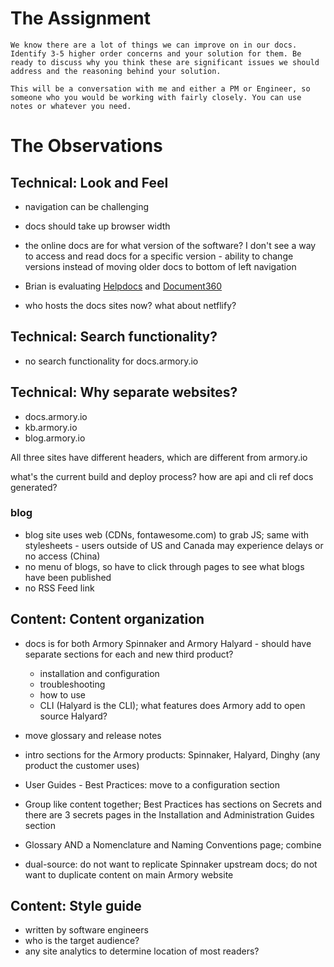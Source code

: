 # The Assignment
```
We know there are a lot of things we can improve on in our docs. Identify 3-5 higher order concerns and your solution for them. Be ready to discuss why you think these are significant issues we should address and the reasoning behind your solution.

This will be a conversation with me and either a PM or Engineer, so someone who you would be working with fairly closely. You can use notes or whatever you need.
```

# The Observations

## Technical: Look and Feel
- navigation can be challenging
- docs should take up browser width
- the online docs are for what version of the software? I don't see a way to access and read docs for a specific version - ability to change versions instead of moving older docs to bottom of left navigation

- Brian is evaluating [Helpdocs](https://www.helpdocs.io/) and [Document360](https://document360.io/_)

- who hosts the docs sites now? what about netflify?


## Technical: Search functionality?
- no search functionality for docs.armory.io

## Technical: Why separate websites?
- docs.armory.io
- kb.armory.io
- blog.armory.io

All three sites have different headers, which are different from armory.io

what's the current build and deploy process? how are api and cli ref docs generated?

### blog
- blog site uses web (CDNs, fontawesome.com) to grab JS; same with stylesheets - users outside of US and Canada may experience delays or no access (China)
- no menu of blogs, so have to click through pages to see what blogs have been published
- no RSS Feed link

## Content: Content organization
- docs is for both Armory Spinnaker and Armory Halyard - should have separate sections for each and new third product?

  - installation and configuration
  - troubleshooting
  - how to use
  - CLI (Halyard is the CLI); what features does Armory add to open source Halyard?

- move glossary and release notes
- intro sections for the Armory products: Spinnaker, Halyard, Dinghy (any product the customer uses)
- User Guides - Best Practices: move to a configuration section
- Group like content together; Best Practices has sections on Secrets and there are 3 secrets pages in the Installation and Administration Guides section
- Glossary AND a Nomenclature and Naming Conventions page; combine
- dual-source: do not want to replicate Spinnaker upstream docs; do not want to duplicate content on main Armory website

## Content: Style guide
- written by software engineers
- who is the target audience?
- any site analytics to determine location of most readers?
